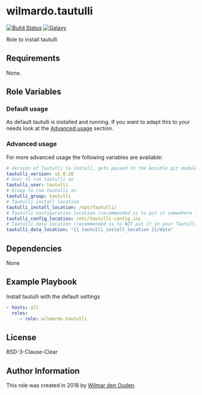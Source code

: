 # wilmardo.tautulli

[![Build Status](https://travis-ci.org/wilmardo/ansible-role-domoticz.svg?branch=master)](https://travis-ci.org/wilmardo/ansible-role-tautulli)
[![Galaxy](https://img.shields.io/badge/galaxy-wilmardo.tautulli-blue.svg)](https://galaxy.ansible.com/wilmardo/tautulli/)

Role to install tautulli

## Requirements

None.

## Role Variables

### Default usage

As default tautulli is installed and running.
If you want to adapt this to your needs look at the [Advanced usage](#advanced-usage) section.

### Advanced usage

For more advanced usage the following variables are available:
```yaml
# Version of Tautulli to install, gets passed to the Ansible git module
tautulli_version: v2.0.28
# User to run tautulli as
tautulli_user: tautulli
# Group to run tautulli as
tautulli_group: tautulli
# Tautulli install location
tautulli_install_location: /opt/Tautulli/
# Tautulli configuration location (recommended is to put it somewhere in /etc)
tautulli_config_location: /etc/tautulli-config.ini
# Tautulli data location (recommended is to NOT put it in your Tautulli exec dir)
tautulli_data_location: "{{ tautulli_install_location }}/data"
```

## Dependencies

None

## Example Playbook

Install tautulli with the default settings
```yaml
- hosts: all
  roles:
     - role: wilmardo.tautulli
```

## License

BSD-3-Clause-Clear

## Author Information

This role was created in 2018 by [Wilmar den Ouden](https://wilmardenouden.nl).
